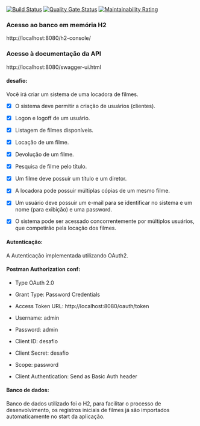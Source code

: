 [![Build Status](https://travis-ci.com/yuri-andrade/locadora-paratodos.svg?branch=master)](https://travis-ci.com/yuri-andrade/locadora-paratodos)
[![Quality Gate Status](https://sonarcloud.io/api/project_badges/measure?project=yuri-andrade_locadora-paratodos&metric=alert_status)](https://sonarcloud.io/dashboard?id=yuri-andrade_locadora-paratodos)
[![Maintainability Rating](https://sonarcloud.io/api/project_badges/measure?project=yuri-andrade_locadora-paratodos&metric=sqale_rating)](https://sonarcloud.io/dashboard?id=yuri-andrade_locadora-paratodos)

<h3>Acesso ao banco em memória H2</h3>

http://localhost:8080/h2-console/

<h3>Acesso à documentação da API</h3>

http://localhost:8080/swagger-ui.html
<h4> desafio: </h4>

Você irá criar um sistema de uma locadora de filmes.
- [x] O sistema deve permitir a criação de usuários (clientes).
- [x] Logon e logoff de um usuário.
- [x] Listagem de filmes disponíveis.
- [x] Locação de um filme.
- [x] Devolução de um filme.
- [x] Pesquisa de filme pelo título.
- [x] Um filme deve possuir um título e um diretor.
- [x] A locadora pode possuir múltiplas cópias de um mesmo filme.
- [x] Um usuário deve possuir um e-mail para se identificar no sistema e um nome (para
exibição) e uma password.
- [x] O sistema pode ser acessado concorrentemente por múltiplos usuários, que
competirão pela locação dos filmes.


<h4> Autenticação: </h4>
A Autenticação implementada utilizando OAuth2.

<h4>Postman Authorization conf: </h4>

- Type OAuth 2.0

- Grant Type: Password Credentials

- Access Token URL: http://localhost:8080/oauth/token

- Username: admin
- Password: admin

- Client ID: desafio
- Client Secret: desafio
- Scope: password

- Client Authentication: Send as Basic Auth header

<h4> Banco de dados: </h4>
Banco de dados utilizado foi o H2, para facilitar o processo de desenvolvimento, os registros iniciais de filmes já são importados automaticamente no start da aplicação.


